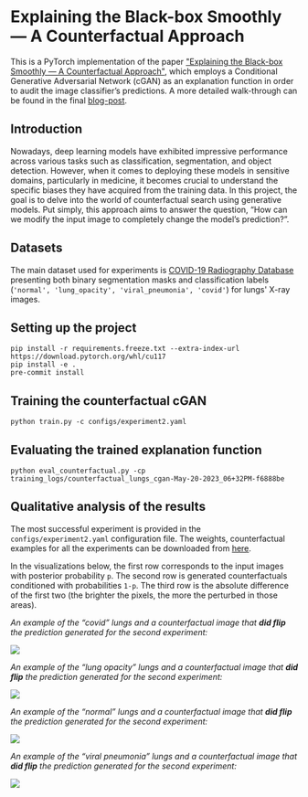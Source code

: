 # Explaining the Black-box Smoothly — A Counterfactual Approach
This is a PyTorch implementation of the paper ["Explaining the Black-box Smoothly — A Counterfactual Approach"](https://www.sciencedirect.com/science/article/abs/pii/S1361841522003498), which employs a Conditional Generative Adversarial Network (cGAN) as an explanation function in order to audit the image classifier’s predictions.
A more detailed walk-through can be found in the final  [blog-post](https://medium.com/@shvetsovdi2/explainable-ai-counterfactual-search-for-generative-models-dca37bba2a1a).

## Introduction
Nowadays, deep learning models have exhibited impressive performance across various tasks such as classification, segmentation, and object detection. However, when it comes to deploying these models in sensitive domains, particularly in medicine, it becomes crucial to understand the specific biases they have acquired from the training data. In this project, the goal is to delve into the world of counterfactual search using generative models. Put simply, this approach aims to answer the question, “How can we modify the input image to completely change the model’s prediction?”.

## Datasets
The main dataset used for experiments is [COVID-19 Radiography Database](https://www.kaggle.com/datasets/tawsifurrahman/covid19-radiography-database?datasetId=576013&sortBy=voteCount) presenting both binary segmentation masks and classification labels (`'normal', 'lung_opacity', 'viral_pneumonia', 'covid'`) for lungs' X-ray images.

## Setting up the project
```
pip install -r requirements.freeze.txt --extra-index-url https://download.pytorch.org/whl/cu117
pip install -e .
pre-commit install
```

## Training the counterfactual cGAN
```
python train.py -c configs/experiment2.yaml
```

## Evaluating the trained explanation function
```
python eval_counterfactual.py -cp training_logs/counterfactual_lungs_cgan-May-20-2023_06+32PM-f6888be
```

## Qualitative analysis of the results

The most successful experiment is provided in the `configs/experiment2.yaml` configuration file. The weights, counterfactual examples for all the experiments can be downloaded from [here](https://drive.google.com/drive/folders/1M6q2xgq-DTc20Zz1DTQYsRbr9kTnRlJ6?usp=sharing).

In the visualizations below, the first row corresponds to the input images with posterior probability `p`. The second row is generated counterfactuals conditioned with probabilities `1-p`. The third row is the absolute difference of the first two (the brighter the pixels, the more the perturbed in those areas).

<i>An example of the “covid” lungs and a counterfactual image that <b>did flip</b> the prediction generated for the second experiment:</i>

<p align="center">
<img src="demo/a_counterfactual_32_label_3_true_1_pred_1.png" style="display: block; margin: 0 auto" />
</p>

<i>An example of the “lung opacity” lungs and a counterfactual image that <b>did flip</b> the prediction generated for the second experiment:</i>

<p align="center">
<img src="demo/b_counterfactual_54_label_1_true_1_pred_1.png" style="display: block; margin: 0 auto" />
</p>

<i>An example of the “normal” lungs and a counterfactual image that <b>did flip</b> the prediction generated for the second experiment:</i>

<p align="center">
<img src="demo/c_counterfactual_113_label_0_true_0_pred_0.png" style="display: block; margin: 0 auto" />
</p>

<i>An example of the “viral pneumonia” lungs and a counterfactual image that <b>did flip</b> the prediction generated for the second experiment:</i>

<p align="center">
<img src="demo/d_counterfactual_189_label_2_true_1_pred_1.png" style="display: block; margin: 0 auto" />
</p>
